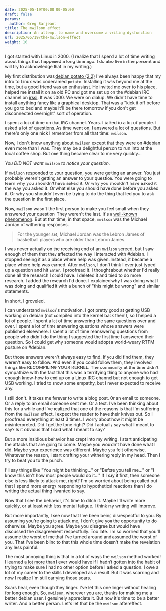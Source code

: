 ```yaml
---
date: 2025-05-19T00:00:00-05:00
draft: false
params:
  author: Greg Sarjeant
title: The mwilson effect
description: An attempt to name and overcome a writing dysfunction
url: 2025/05/19/the-mwilson-effect
weight: 10
---
```


I got started with Linux in 2000. (I realize that I spend a lot of time writing about things that happened a long time ago. I do also live in the present and will try to acknowledge that in my writing.)

My first distribution was [debian potato (2.2)](https://www.debian.org/releases/potato/) I've always been happy that my intro to Linux was codenamed `potato`. Installing it was beyond me at the time, but a good friend was an enthusiast. He invited me over to his place, helped me install it on an old PC and got me set up on the #debian IRC channel on [irssi](https://irssi.org). It was 2000. We were on dialup. We didn't have time to install anything fancy like a graphical desktop. That was a "kick it off before you go to bed and maybe it'll be there tomorrow if you don't get disconnected overnight" sort of operation.

I spent a lot of time on that IRC channel. Years. I talked to a lot of people. I asked a lot of questions. As time went on, I answered a lot of questions. But there's only one nick I remember from all that time: `mwilson`.

Now, I don't know anything about `mwilson` except that they were on #debian even more than I was. They may be a delightful person to run into at the local coffee shop. But one thing became clear to me very quickly...

_You DID NOT want_ `mwilson` _to notice your question._

If `mwilson` responded to your question, you were getting an answer. You just probably weren't getting an answer to your question. You were going to learn why you shouldn't have asked it. Or why you shouldn't have asked it the way you asked it. Or what else you should have done before you asked it. Or why you shouldn't even be trying to do the thing that led you to ask the question in the first place.

Now, `mwilson` wasn't the first person to make you feel small when they answered your question. They weren't the last. It's a [well-known phenomenon](https://xkcd.com/386/). But at that time, in that space, `mwilson` was the Michael Jordan of withering responses.

> For the younger set, Michael Jordan was the Lebron James of basketball players who are older than Lebron James.

I was never actually on the receiving end of an `mwilson` screed, but I saw enough of them that they affected the way I interacted with #debian. I stopped seeing it as a place where help was given. Instead, it became a place where help was earned. After `mwilson`, I don't think I ever just typed up a question and hit `Enter`. I proofread it. I thought about whether I'd really done all the research I could have. I deleted it and tried to do more research. I added the research I'd done. I explained why I was doing what I was doing and qualified it with a bunch of "this might be wrong" and similar statements.

In short, I groveled.

I can understand `mwilson`'s motivation. I got pretty good at getting USB working on debian (not compiled into the kernel back then!), so I helped a lot of people. I spent a lot of time answering the same questions over and over. I spent a lot of time answering questions whose answers were published elsewhere. I spent a lot of time reanswering questions from people who didn't do the thing I suggested the first time I answered their question. So I could get why someone would adopt a world-weary RTFM posture on #debian.

But those answers weren't always easy to find. If you did find them, they weren't easy to follow. And even if you could follow them, they involved things like RECOMPILING YOUR KERNEL. The community at the time didn't sympathize with the fact that this was a terrifying thing to anyone who had enough know-how to end up on a Linux IRC channel but not enough to get USB working. I tried to show some empathy, but I never expected to receive any.

I still don't. It takes me forever to write a blog post. Or an email to someone. Or a reply to an email someone sent me. Or a text. I've been thinking about this for a while and I've realized that one of the reasons is that I'm suffering from the `mwilson` effect. I expect the reader to have their knives out. So I proofread everything at least 3 times. I worry about how it might be misinterpreted. Did I get the tone right? Did I actually say what I meant to say? Is it obvious that I said what I meant to say?

But a more insidious behavior has crept into my writing. I start anticipating the attacks that are going to come. Maybe you wouldn't have done what I did. Maybe your experience was different. Maybe you felt otherwise. Whatever the reason, I start crafting your withering reply in my head. Then I try to beat you to the punch.

I'll say things like "You might be thinking..." or "Before you tell me..." or "I know this isn't how most people would do it..." If I say it first, then someone else is less likely to attack me, right? I'm so worried about being called out that I spend more energy responding to hypothetical reactions than I do writing the actual thing I wanted to say.

Now that I see the behavior, it's time to ditch it. Maybe I'll write more quickly, or at least with less mental fatigue. I think my writing will improve.

But more importantly, I see now that I've been being disrespectful to you. By assuming you're going to attack me, I don't give you the opportunity to do otherwise. Maybe you agree. Maybe you disagree but would have discussed the disagreement respectfully. Too late. I'm so worried that you'll assume the worst of me that I've turned around and assumed the worst of you. That I've been blind to that this whole time doesn't make the revelation any less painful.

The most annoying thing is that in a lot of ways the `mwilson` method worked! I learned [a lot more](https://subcultureofone.org/2025/01/16/act-of-preservation/) than I ever would have if I hadn't gotten into the habit of trying to make sure I had no other option before I asked a question. I owe a lot of my career to the skills I developed as a result. But it was scarring and now I realize I'm still carrying those scars.

Scars heal, even though they linger. I've let this one linger without healing for long enough. So, `mwilson`, wherever you are, thanks for making me a better debian user. I genuinely appreciate it. But now it's time to be a better writer. And a better person. Let's let that be the `mwilson` aftereffect.